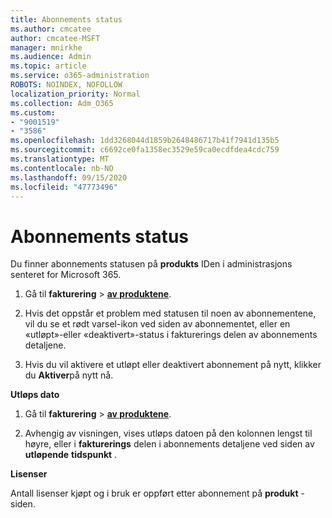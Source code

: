 ```yaml
---
title: Abonnements status
ms.author: cmcatee
author: cmcatee-MSFT
manager: mnirkhe
ms.audience: Admin
ms.topic: article
ms.service: o365-administration
ROBOTS: NOINDEX, NOFOLLOW
localization_priority: Normal
ms.collection: Adm_O365
ms.custom:
- "9001519"
- "3586"
ms.openlocfilehash: 1dd3268044d1859b2648486717b41f7941d135b5
ms.sourcegitcommit: c6692ce0fa1358ec3529e59ca0ecdfdea4cdc759
ms.translationtype: MT
ms.contentlocale: nb-NO
ms.lasthandoff: 09/15/2020
ms.locfileid: "47773496"
---
```

# <a name="subscription-status"></a>Abonnements status

Du finner abonnements statusen på **produkts** IDen i administrasjons senteret for Microsoft 365.

1. Gå til **fakturering**  >  **[av produktene](https://go.microsoft.com/fwlink/p/?linkid=842054)**.

2. Hvis det oppstår et problem med statusen til noen av abonnementene, vil du se et rødt varsel-ikon ved siden av abonnementet, eller en «utløpt»-eller «deaktivert»-status i fakturerings delen av abonnements detaljene.

3. Hvis du vil aktivere et utløpt eller deaktivert abonnement på nytt, klikker du **Aktiver**på nytt nå.

**Utløps dato**

1. Gå til **fakturering**  >  **[av produktene](https://go.microsoft.com/fwlink/p/?linkid=842054)**.

2. Avhengig av visningen, vises utløps datoen på den kolonnen lengst til høyre, eller i **fakturerings** delen i abonnements detaljene ved siden av **utløpende** **tidspunkt** .

**Lisenser**

Antall lisenser kjøpt og i bruk er oppført etter abonnement på **produkt** -siden.

